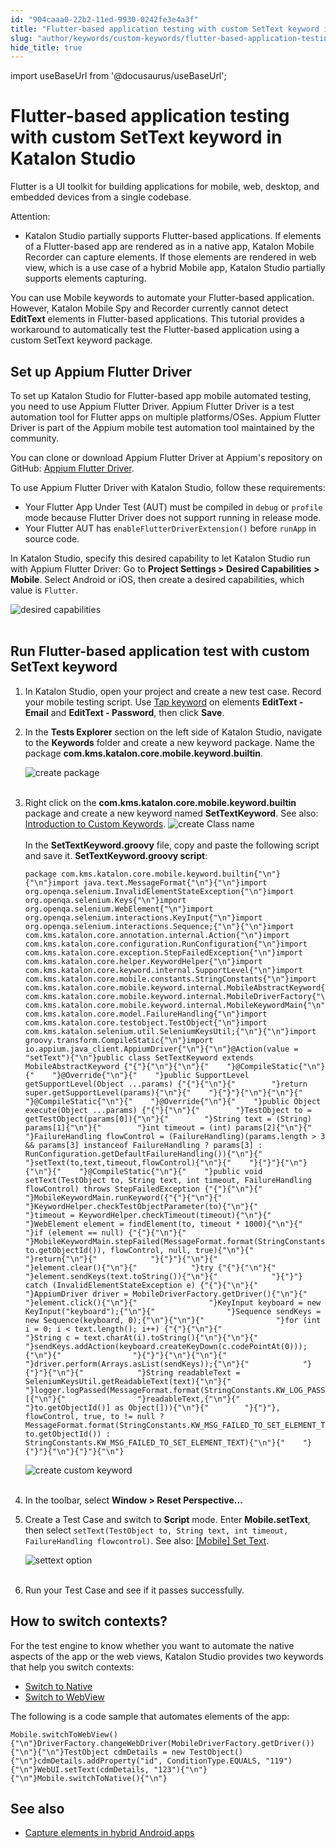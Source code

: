 ```yaml
---
id: "904caaa0-22b2-11ed-9930-0242fe3e4a3f"
title: "Flutter-based application testing with custom SetText keyword in Katalon Studio"
slug: "author/keywords/custom-keywords/flutter-based-application-testing-with-custom-settext-keyword-in-katalon-studio"
hide_title: true
---
```

import useBaseUrl from '@docusaurus/useBaseUrl';


# <a id="id" class="anchor_top_offset"/><a id="ariaid-title1" class="anchor_top_offset"/>Flutter-based application testing with custom SetText keyword in <span xmlns="http://www.w3.org/1999/xhtml" className="ph">Katalon Studio</span> 

<p xmlns="http://www.w3.org/1999/xhtml" className="p">Flutter is a UI toolkit for building applications for mobile,   web, desktop, and embedded devices from a single codebase.</p> 
<div xmlns="http://www.w3.org/1999/xhtml" className="note attention note_attention"><span className="note__title">Attention:</span> <ul className="ul"><li className="li"><p className="p">Katalon Studio partially supports Flutter-based applications. If
        elements of a Flutter-based app are rendered as in a native app,
        Katalon Mobile Recorder can capture elements. If those elements are
        rendered in web view, which is a use case of a hybrid Mobile app,
        Katalon Studio partially supports elements capturing.</p></li></ul>
</div>
<p xmlns="http://www.w3.org/1999/xhtml" className="p">You can use Mobile keywords to automate your Flutter-based   application. However, Katalon Mobile Spy and Recorder currently   cannot detect <strong className="ph b">EditText</strong> elements in Flutter-based   applications. This tutorial provides a workaround to automatically   test the Flutter-based application using a custom SetText keyword   package.</p> 

## <a id="id_1" class="anchor_top_offset"/>Set up Appium Flutter Driver

<p xmlns="http://www.w3.org/1999/xhtml" className="p">To set up Katalon Studio for Flutter-based app mobile automated   testing, you need to use Appium Flutter Driver. Appium Flutter   Driver is a test automation tool for Flutter apps on multiple   platforms/OSes. Appium Flutter Driver is part of the Appium mobile   test automation tool maintained by the community.</p> 
<p xmlns="http://www.w3.org/1999/xhtml" className="p">You can clone or download Appium Flutter Driver at Appium's   repository on GitHub: <a className="xref j-external-link" href="https://github.com/appium-userland/appium-flutter-driver" target="_blank">Appium     Flutter Driver</a>.</p> 
<p xmlns="http://www.w3.org/1999/xhtml" className="p">To use Appium Flutter Driver with Katalon Studio, follow these   requirements:</p> 
<ul xmlns="http://www.w3.org/1999/xhtml" className="ul"><li className="li">Your Flutter App Under Test (AUT) must be compiled in     <code className="ph codeph">debug</code> or <code className="ph codeph">profile</code> mode because Flutter     Driver does not support running in release mode.</li><li className="li">Your Flutter AUT has     <code className="ph codeph">enableFlutterDriverExtension()</code> before     <code className="ph codeph">runApp</code> in source code.</li></ul> 
<p xmlns="http://www.w3.org/1999/xhtml" className="p">In Katalon Studio, specify this desired capability to let   Katalon Studio run with Appium Flutter Driver: Go to   <strong className="ph b">Project Settings &gt; Desired Capabilities &gt;     Mobile</strong>. Select Android or iOS, then create a desired   capabilities, which value is <code className="ph codeph">Flutter</code>.</p> 
<p xmlns="http://www.w3.org/1999/xhtml" className="p">   <img className="image" src={useBaseUrl("https://github.com/katalon-studio/docs-images/raw/master/katalon-studio/tutorials/flutter-based-application-testing/KS-FLUTTER-Set-flutter-DC.png")} width={700} alt="desired capabilities" /><br /><br /> </p> 

## <a id="id_2" class="anchor_top_offset"/>Run Flutter-based application test with custom SetText         keyword

<ol xmlns="http://www.w3.org/1999/xhtml" className="ol"><li className="li">     <p className="p">In Katalon Studio, open your project and create a new test case.       Record your mobile testing script. Use <a className="xref" href="/docs/author/keywords/keyword-description-in-katalon-studio/mobile-keywords/mobile-tap">Tap         keyword</a> on elements <strong className="ph b">EditText - Email</strong> and       <strong className="ph b">EditText - Password</strong>, then click       <strong className="ph b">Save</strong>.</p>   </li><li className="li">     <p className="p">In the <strong className="ph b">Tests Explorer</strong> section on the left side       of Katalon Studio, navigate to the <strong className="ph b">Keywords</strong> folder       and create a new keyword package. Name the package       <strong className="ph b">com.kms.katalon.core.mobile.keyword.builtin</strong>.</p>     <p className="p">       <img className="image" src={useBaseUrl("https://github.com/katalon-studio/docs-images/raw/master/katalon-studio/tutorials/flutter-based-application-testing/create%20package.png")} width={700} alt="create package" /><br /><br />     </p>   </li><li className="li">     <div className="p">       Right click on the       <strong className="ph b">com.kms.katalon.core.mobile.keyword.builtin</strong>       package and create a new keyword named       <strong className="ph b">SetTextKeyword</strong>. See also: <a className="xref" href="/docs/author/keywords/custom-keywords/introduction-to-custom-keywords-in-katalon-studio">Introduction         to Custom Keywords</a>.       <img className="image" src={useBaseUrl("https://github.com/katalon-studio/docs-images/raw/master/katalon-studio/tutorials/flutter-based-application-testing/create%20keyword.png")} width={600} alt="create Class name" /><br /><br />       In the <strong className="ph b">SetTextKeyword.groovy</strong> file, copy and       paste the following script and save it.       <strong className="ph b">SetTextKeyword.groovy script</strong>:       <pre className="pre codeblock"><code>package com.kms.katalon.core.mobile.keyword.builtin{"\n"}{"\n"}import java.text.MessageFormat{"\n"}{"\n"}import org.openqa.selenium.InvalidElementStateException{"\n"}import org.openqa.selenium.Keys{"\n"}import org.openqa.selenium.WebElement{"\n"}import org.openqa.selenium.interactions.KeyInput{"\n"}import org.openqa.selenium.interactions.Sequence;{"\n"}{"\n"}import com.kms.katalon.core.annotation.internal.Action{"\n"}import com.kms.katalon.core.configuration.RunConfiguration{"\n"}import com.kms.katalon.core.exception.StepFailedException{"\n"}import com.kms.katalon.core.helper.KeywordHelper{"\n"}import com.kms.katalon.core.keyword.internal.SupportLevel{"\n"}import com.kms.katalon.core.mobile.constants.StringConstants{"\n"}import com.kms.katalon.core.mobile.keyword.internal.MobileAbstractKeyword{"\n"}import com.kms.katalon.core.mobile.keyword.internal.MobileDriverFactory{"\n"}import com.kms.katalon.core.mobile.keyword.internal.MobileKeywordMain{"\n"}import com.kms.katalon.core.model.FailureHandling{"\n"}import com.kms.katalon.core.testobject.TestObject{"\n"}import com.kms.katalon.selenium.util.SeleniumKeysUtil;{"\n"}{"\n"}import groovy.transform.CompileStatic{"\n"}import io.appium.java_client.AppiumDriver{"\n"}{"\n"}@Action(value = "setText"){"\n"}public class SetTextKeyword extends MobileAbstractKeyword {"{"}{"\n"}{"\n"}{"    "}@CompileStatic{"\n"}{"    "}@Override{"\n"}{"    "}public SupportLevel getSupportLevel(Object ...params) {"{"}{"\n"}{"        "}return super.getSupportLevel(params){"\n"}{"    "}{"}"}{"\n"}{"\n"}{"    "}@CompileStatic{"\n"}{"    "}@Override{"\n"}{"    "}public Object execute(Object ...params) {"{"}{"\n"}{"        "}TestObject to = getTestObject(params[0]){"\n"}{"        "}String text = (String) params[1]{"\n"}{"        "}int timeout = (int) params[2]{"\n"}{"        "}FailureHandling flowControl = (FailureHandling)(params.length &gt; 3 &amp;&amp; params[3] instanceof FailureHandling ? params[3] : RunConfiguration.getDefaultFailureHandling()){"\n"}{"        "}setText(to,text,timeout,flowControl){"\n"}{"    "}{"}"}{"\n"}{"\n"}{"    "}@CompileStatic{"\n"}{"    "}public void setText(TestObject to, String text, int timeout, FailureHandling flowControl) throws StepFailedException {"{"}{"\n"}{"        "}MobileKeywordMain.runKeyword({"{"}{"\n"}{"            "}KeywordHelper.checkTestObjectParameter(to){"\n"}{"            "}timeout = KeywordHelper.checkTimeout(timeout){"\n"}{"            "}WebElement element = findElement(to, timeout * 1000){"\n"}{"            "}if (element == null) {"{"}{"\n"}{"                "}MobileKeywordMain.stepFailed(MessageFormat.format(StringConstants.KW_MSG_OBJ_NOT_FOUND, to.getObjectId()), flowControl, null, true){"\n"}{"                "}return{"\n"}{"            "}{"}"}{"\n"}{"            "}element.clear(){"\n"}{"            "}try {"{"}{"\n"}{"                "}element.sendKeys(text.toString()){"\n"}{"            "}{"}"} catch (InvalidElementStateException e) {"{"}{"\n"}{"                "}AppiumDriver driver = MobileDriverFactory.getDriver(){"\n"}{"                "}element.click(){"\n"}{"                "}KeyInput keyboard = new KeyInput("keyboard");{"\n"}{"                "}Sequence sendKeys = new Sequence(keyboard, 0);{"\n"}{"\n"}{"                "}for (int i = 0; i &lt; text.length(); i++) {"{"}{"\n"}{"                    "}String c = text.charAt(i).toString(){"\n"}{"\n"}{"                    "}sendKeys.addAction(keyboard.createKeyDown(c.codePointAt(0)));{"\n"}{"                "}{"}"}{"\n"}{"\n"}{"                "}driver.perform(Arrays.asList(sendKeys));{"\n"}{"            "}{"}"}{"\n"}{"            "}String readableText = SeleniumKeysUtil.getReadableText(text){"\n"}{"            "}logger.logPassed(MessageFormat.format(StringConstants.KW_LOG_PASSED_TEXT_HAS_BEEN_SET_TO_ELEMENT, [{"\n"}{"                "}readableText,{"\n"}{"                "}to.getObjectId()] as Object[])){"\n"}{"        "}{"}"}, flowControl, true, to != null ? MessageFormat.format(StringConstants.KW_MSG_FAILED_TO_SET_ELEMENT_TEXT, to.getObjectId()) : StringConstants.KW_MSG_FAILED_TO_SET_ELEMENT_TEXT){"\n"}{"    "}{"}"}{"\n"}{"}"}{"\n"}</code></pre>     </div>     <p className="p">       <img className="image" src={useBaseUrl("https://github.com/katalon-studio/docs-images/raw/master/katalon-studio/tutorials/flutter-based-application-testing/KS-flutter-based-application-testing-folder.png")} width={700} alt="create custom keyword" /><br /><br />     </p>   </li><li className="li">     <p className="p">In the toolbar, select <strong className="ph b">Window &gt; Reset         Perspective...</strong>     </p>   </li><li className="li">     <p className="p">Create a Test Case and switch to <strong className="ph b">Script</strong> mode.       Enter <strong className="ph b">Mobile.setText</strong>, then select       <code className="ph codeph">setText(TestObject to, String text, int timeout, FailureHandling flowcontrol)</code>. See also: <a className="xref" href="/docs/author/keywords/keyword-description-in-katalon-studio/mobile-keywords/mobile-set-text">[Mobile]         Set Text</a>.</p>     <p className="p">       <img className="image" src={useBaseUrl("https://github.com/katalon-studio/docs-images/raw/master/katalon-studio/tutorials/flutter-based-application-testing/KS-flutter-setText.png")} width={700} alt="settext option" /><br /><br />     </p>   </li><li className="li">     <p className="p">Run your Test Case and see if it passes successfully.</p>   </li></ol> 
    

## <a id="id_3" class="anchor_top_offset"/>How to switch contexts?

    
      
<p xmlns="http://www.w3.org/1999/xhtml" className="p">For the test engine to know whether you want to automate the   native aspects of the app or the web views, Katalon Studio provides   two keywords that help you switch contexts:</p> 
      
<ul xmlns="http://www.w3.org/1999/xhtml" className="ul">   <li className="li">     <a className="xref" href="/docs/author/keywords/keyword-description-in-katalon-studio/mobile-keywords/mobile-switch-to-native">Switch       to Native</a>   </li>   <li className="li">     <a className="xref" href="/docs/author/keywords/keyword-description-in-katalon-studio/mobile-keywords/mobile-switch-to-web-view">Switch       to WebView</a>   </li> </ul> 
      
<p xmlns="http://www.w3.org/1999/xhtml" className="p">The following is a code sample that automates elements of the   app:</p> 
              
<pre xmlns="http://www.w3.org/1999/xhtml" className="pre codeblock"><code>Mobile.switchToWebView(){"\n"}DriverFactory.changeWebDriver(MobileDriverFactory.getDriver()){"\n"}{"\n"}TestObject cdmDetails = new TestObject(){"\n"}cdmDetails.addProperty("id", ConditionType.EQUALS, "119"){"\n"}WebUI.setText(cdmDetails, "123"){"\n"}{"\n"}Mobile.switchToNative(){"\n"}</code></pre> 
          
  
    

## <a id="id_4" class="anchor_top_offset"/>See also

    
      
<ul xmlns="http://www.w3.org/1999/xhtml" className="ul">   <li className="li">     <a className="xref" href="/docs/author/record-and-spy/mobile-record-and-spy-utilities/hybrid-mobile-apps-testing/capture-elements-in-hybrid-android-apps-in-katalon-studio">Capture       elements in hybrid Android apps</a>   </li> </ul> 
    
  
